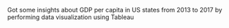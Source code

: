 Got some insights about GDP per capita in US states from 2013 to 2017 by performing data visualization using Tableau 
